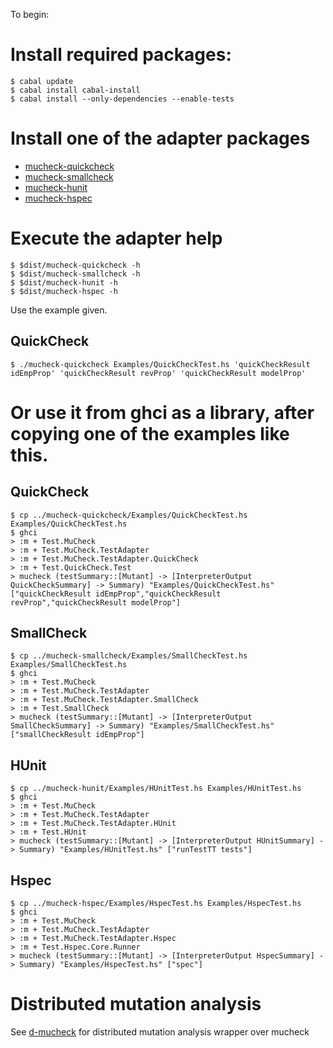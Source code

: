 To begin:

# Install required packages:

```
$ cabal update
$ cabal install cabal-install
$ cabal install --only-dependencies --enable-tests
```
# Install one of the adapter packages

* [mucheck-quickcheck](https://bitbucket.org/osu-testing/mucheck-quickcheck)
* [mucheck-smallcheck](https://bitbucket.org/osu-testing/mucheck-smallcheck)
* [mucheck-hunit](https://bitbucket.org/osu-testing/mucheck-hunit)
* [mucheck-hspec](https://bitbucket.org/osu-testing/mucheck-hspec)

# Execute the adapter help
```
$ $dist/mucheck-quickcheck -h
$ $dist/mucheck-smallcheck -h
$ $dist/mucheck-hunit -h
$ $dist/mucheck-hspec -h
```
Use the example given.
## QuickCheck
```
$ ./mucheck-quickcheck Examples/QuickCheckTest.hs 'quickCheckResult idEmpProp' 'quickCheckResult revProp' 'quickCheckResult modelProp'
```

# Or use it from ghci as a library, after copying one of the examples like this.
## QuickCheck
```
$ cp ../mucheck-quickcheck/Examples/QuickCheckTest.hs Examples/QuickCheckTest.hs
$ ghci
> :m + Test.MuCheck
> :m + Test.MuCheck.TestAdapter
> :m + Test.MuCheck.TestAdapter.QuickCheck
> :m + Test.QuickCheck.Test
> mucheck (testSummary::[Mutant] -> [InterpreterOutput QuickCheckSummary] -> Summary) "Examples/QuickCheckTest.hs" ["quickCheckResult idEmpProp","quickCheckResult revProp","quickCheckResult modelProp"]
```
## SmallCheck
```
$ cp ../mucheck-smallcheck/Examples/SmallCheckTest.hs Examples/SmallCheckTest.hs
$ ghci
> :m + Test.MuCheck
> :m + Test.MuCheck.TestAdapter
> :m + Test.MuCheck.TestAdapter.SmallCheck
> :m + Test.SmallCheck
> mucheck (testSummary::[Mutant] -> [InterpreterOutput SmallCheckSummary] -> Summary) "Examples/SmallCheckTest.hs" ["smallCheckResult idEmpProp"]
```

## HUnit
```
$ cp ../mucheck-hunit/Examples/HUnitTest.hs Examples/HUnitTest.hs
$ ghci
> :m + Test.MuCheck
> :m + Test.MuCheck.TestAdapter
> :m + Test.MuCheck.TestAdapter.HUnit
> :m + Test.HUnit
> mucheck (testSummary::[Mutant] -> [InterpreterOutput HUnitSummary] -> Summary) "Examples/HUnitTest.hs" ["runTestTT tests"]
```

## Hspec
```
$ cp ../mucheck-hspec/Examples/HspecTest.hs Examples/HspecTest.hs
$ ghci
> :m + Test.MuCheck
> :m + Test.MuCheck.TestAdapter
> :m + Test.MuCheck.TestAdapter.Hspec
> :m + Test.Hspec.Core.Runner
> mucheck (testSummary::[Mutant] -> [InterpreterOutput HspecSummary] -> Summary) "Examples/HspecTest.hs" ["spec"]
```

# Distributed mutation analysis
See [d-mucheck](https://bitbucket.org/osu-testing/d-mucheck) for distributed mutation analysis wrapper over mucheck
